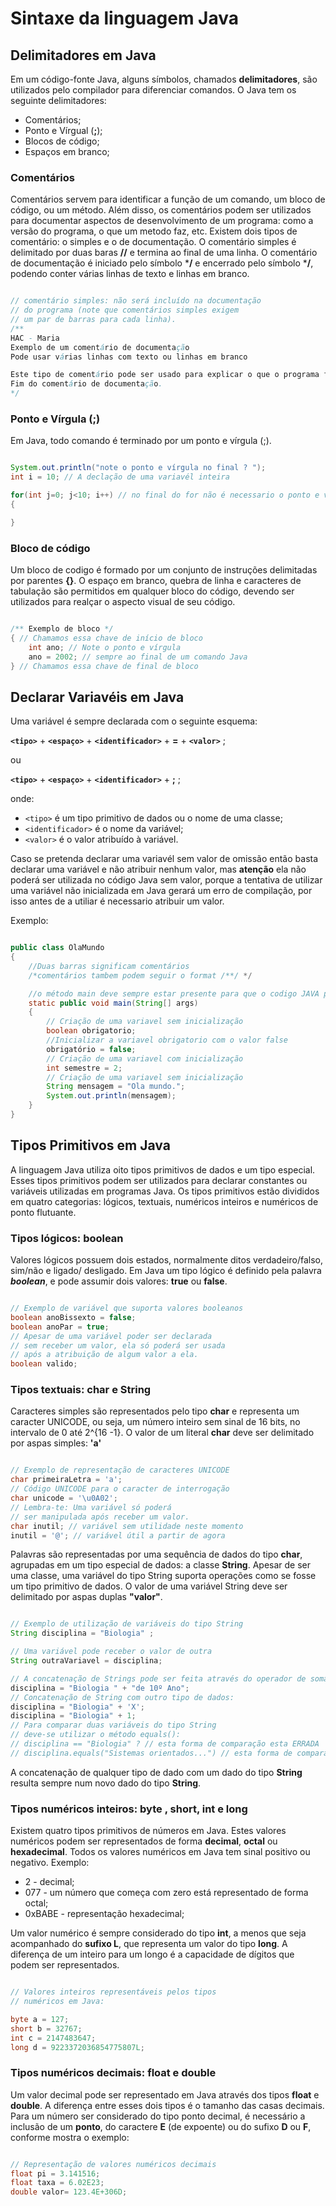 # Sintaxe da linguagem Java

## Delimitadores em Java

Em um código-fonte Java, alguns símbolos, chamados **delimitadores**,  são utilizados pelo compilador para diferenciar comandos. O Java tem os seguinte delimitadores:
* Comentários;
* Ponto e Vírgual (**;**);
* Blocos de código;
* Espaços em branco;

### Comentários

Comentários servem para identificar a função de um comando, um bloco de código, ou um método.
Além disso, os comentários podem ser utilizados para documentar aspectos de desenvolvimento de um
programa: como a versão do programa, o que um metodo faz, etc. Existem dois tipos de comentário: o simples e o de documentação. O comentário simples é delimitado por duas baras **//** e termina ao final de uma linha.
O comentário de documentação é iniciado pelo símbolo ***/** e encerrado pelo símbolo  ***/**, podendo conter
várias linhas de texto e linhas em branco.

```.java

// comentário simples: não será incluído na documentação
// do programa (note que comentários simples exigem
// um par de barras para cada linha).
/**
HAC - Maria
Exemplo de um comentário de documentação
Pode usar várias linhas com texto ou linhas em branco

Este tipo de comentário pode ser usado para explicar o que o programa faz ou descrever cada passo do programa.
Fim do comentário de documentação.
*/
```

### Ponto e Vírgula (**;**)

Em Java, todo comando é terminado por um ponto e vírgula (;). 

```.java

System.out.println("note o ponto e vírgula no final ? ");
int i = 10; // A declação de uma variavél inteira 

for(int j=0; j<10; i++) // no final do for não é necessario o ponto e virgula
{

}

```

### Bloco de código

Um bloco de codigo é formado por um conjunto de instruções delimitadas por parentes **{}**.
O espaço em branco, quebra de linha e caracteres de tabulação são permitidos em qualquer bloco do
código, devendo ser utilizados para realçar o aspecto visual de seu código.


```.java

/** Exemplo de bloco */
{ // Chamamos essa chave de início de bloco
    int ano; // Note o ponto e vírgula
    ano = 2002; // sempre ao final de um comando Java
} // Chamamos essa chave de final de bloco
```




## Declarar Variavéis em Java


Uma variável é sempre declarada com o seguinte esquema:

**`<tipo>`** + **`<espaço>`** + **`<identificador>`** + **=** + **`<valor>`** ;

ou

**`<tipo>`** + **`<espaço>`** + **`<identificador>`** + **;** ;

onde:

* `<tipo>` é um tipo primitivo de dados ou o nome de uma classe;
* `<identificador>` é o nome da variável;
* `<valor>` é o valor atribuído à variável.

Caso se pretenda declarar uma variavél sem valor de omissão então basta declarar uma variável e não atribuir nenhum
valor, mas **atenção** ela não poderá ser utilizada no código Java sem valor, porque a tentativa de utilizar uma
variável não inicializada em Java gerará um erro de compilação, por isso antes de a utiliar é necessario atribuir um valor. 

Exemplo:

```.java

public class OlaMundo
{
    //Duas barras significam comentários
    /*comentários tambem podem seguir o format /**/ */

    //o método main deve sempre estar presente para que o codigo JAVA possa ser executado
    static public void main(String[] args)
    {
        // Criação de uma variavel sem inicialização
        boolean obrigatorio;
        //Inicializar a variavel obrigatorio com o valor false
        obrigatório = false;
        // Criação de uma variavel com inicialização
        int semestre = 2;
        // Criação de uma variavel sem inicialização
        String mensagem = "Ola mundo.";
        System.out.println(mensagem);
    }
}
```

## Tipos Primitivos em Java

A linguagem Java utiliza oito tipos primitivos de dados e um tipo especial. Esses tipos primitivos podem
ser utilizados para declarar constantes ou variáveis utilizadas em programas Java. Os tipos primitivos
estão divididos em quatro categorias: lógicos, textuais, numéricos inteiros e numéricos de ponto flutuante.

### Tipos lógicos: **boolean**

Valores lógicos possuem dois estados, normalmente ditos verdadeiro/falso, sim/não e ligado/ desligado.
Em Java um tipo lógico é definido pela palavra **_boolean_**, e pode assumir dois valores: **true** ou **false**.

```.java 

// Exemplo de variável que suporta valores booleanos
boolean anoBissexto = false;
boolean anoPar = true;
// Apesar de uma variável poder ser declarada
// sem receber um valor, ela só poderá ser usada
// após a atribuição de algum valor a ela.
boolean valido;

```

### Tipos textuais: **char** e **String** 

Caracteres simples são representados pelo tipo **char** e representa um caracter UNICODE, ou
seja, um número inteiro sem sinal de 16 bits, no intervalo de 0 até 2^{16 -1}.  O valor de um literal **char** deve
ser delimitado por aspas simples: **'a'**

```.java 

// Exemplo de representação de caracteres UNICODE
char primeiraLetra = 'a';
// Código UNICODE para o caracter de interrogação
char unicode = '\u0A02';
// Lembra-te: Uma variável só poderá
// ser manipulada após receber um valor.
char inutil; // variável sem utilidade neste momento
inutil = '@'; // variável útil a partir de agora

```

Palavras são representadas por uma sequência de dados do tipo **char**, agrupadas em um tipo especial
de dados: a classe **String**. Apesar de ser uma classe, uma variável do tipo String suporta operações
como se fosse um tipo primitivo de dados. O valor de uma variável String deve ser delimitado por aspas
duplas **"valor"**.

```.java 

// Exemplo de utilização de variáveis do tipo String
String disciplina = "Biologia" ;

// Uma variável pode receber o valor de outra
String outraVariavel = disciplina;

// A concatenação de Strings pode ser feita através do operador de soma (+)
disciplina = "Biologia " + "de 10º Ano";
// Concatenação de String com outro tipo de dados:
disciplina = "Biologia" + 'X';
disciplina = "Biologia" + 1;
// Para comparar duas variáveis do tipo String
// deve-se utilizar o método equals():
// disciplina == "Biologia" ? // esta forma de comparação esta ERRADA
// disciplina.equals("Sistemas orientados...") // esta forma de comparação esta CORRECTA

```

A concatenação de qualquer tipo de dado com um dado do tipo **String** resulta sempre num novo dado do
tipo **String**. 


### Tipos numéricos inteiros: **byte** , **short**, **int** e **long**

Existem quatro tipos primitivos de números em Java. Estes  valores numéricos podem ser
representados de forma **decimal**, **octal** ou **hexadecimal**. Todos os valores numéricos em Java tem sinal positivo ou negativo. 
Exemplo:

* 2 - decimal;
* 077 - um número que começa com zero está representado de forma octal;
* 0xBABE - representação hexadecimal;

Um valor numérico é sempre considerado do tipo **int**, a menos que seja acompanhado do **sufixo L**, que
representa um valor do tipo **long**. A diferença de um inteiro para um longo é a capacidade de dígitos que
podem ser representados.

```.java 

// Valores inteiros representáveis pelos tipos
// numéricos em Java:

byte a = 127; 
short b = 32767; 
int c = 2147483647; 
long d = 9223372036854775807L;

```

### Tipos numéricos decimais: **float** e **double**

Um valor decimal pode ser representado em Java através dos tipos **float** e **double**. A diferença entre
esses dois tipos é o tamanho das casas decimais.
Para um número ser considerado do tipo ponto decimal, é necessário a inclusão de um **ponto**, do
caractere **E** (de expoente) ou do sufixo **D** ou **F**, conforme mostra o exemplo:

```.java 

// Representação de valores numéricos decimais
float pi = 3.141516;
float taxa = 6.02E23;
double valor= 123.4E+306D;

```


